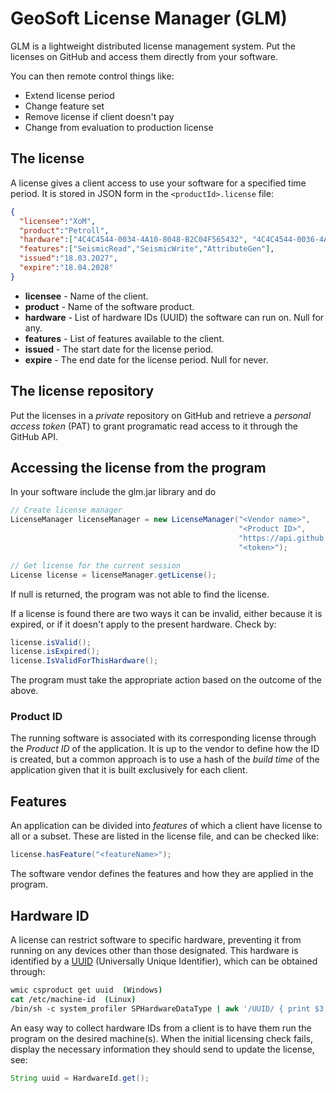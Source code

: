 # GeoSoft License Manager (GLM)

GLM is a lightweight distributed license management system.
Put the licenses on GitHub and access them directly from your software.

You can then remote control things like:

* Extend license period
* Change feature set
* Remove license if client doesn't pay
* Change from evaluation to production license



## The license

A license gives a client access to use your software for a specified time period.
It is stored in JSON form in the `<productId>.license` file:

```JSON
{
  "licensee":"XoM",
  "product":"Petroll",
  "hardware":["4C4C4544-0034-4A10-8048-B2C04F565432", "4C4C4544-0036-4A12-8048-7689CBA0075"],
  "features":["SeismicRead","SeismicWrite","AttributeGen"],
  "issued":"18.03.2027",
  "expire":"18.04.2028"
}
```

* **licensee** - Name of the client.
* **product**  - Name of the software product.
* **hardware** - List of hardware IDs (UUID) the software can run on. Null for any.
* **features** - List of features available to the client.
* **issued**   - The start date for the license period.
* **expire**   - The end date for the license period. Null for never.



## The license repository

Put the licenses in a _private_ repository on GitHub and retrieve a _personal access token_
(PAT) to grant programatic read access to it through the GitHub API.



## Accessing the license from the program

In your software include the glm.jar library and do

```Java
// Create license manager
LicenseManager licenseManager = new LicenseManager("<Vendor name>",
                                                   "<Product ID>",
                                                   "https://api.github.com/repos/<organization>/<repo>/contents/",
                                                   "<token>");

// Get license for the current session
License license = licenseManager.getLicense();
```

If null is returned, the program was not able to find the license.

If a license is found there are two ways it can be invalid, either because
it is expired, or if it doesn't apply to the present hardware. Check by:

```Java
license.isValid();
license.isExpired();
license.IsValidForThisHardware();
```

The program must take the appropriate action based on the outcome of the above.



### Product ID

The running software is associated with its corresponding license through
the _Product ID_ of the application. It is up to the vendor to define how the ID
is created, but a common approach is to use a hash of the _build time_ of the
application given that it is built exclusively for each client.



## Features

An application can be divided into _features_ of which a client have license
to all or a subset. These are listed in the license file, and can be checked like:

```Java
license.hasFeature("<featureName>");
```

The software vendor defines the features and how they are applied in the program.



## Hardware ID

A license can restrict software to specific hardware,
preventing it from running on any devices other than those designated.
This hardware is identified by a
[UUID](https://en.wikipedia.org/wiki/Universally_unique_identifier)
(Universally Unique Identifier), which can be obtained through:

```csh
wmic csproduct get uuid  (Windows)
cat /etc/machine-id  (Linux)
/bin/sh -c system_profiler SPHardwareDataType | awk '/UUID/ { print $3; }' (Mac-OS)
```

An easy way to collect hardware IDs from a client is to have them run the program
on the desired machine(s). When the initial licensing check fails,
display the necessary information they should send to update the license, see:

```Java
String uuid = HardwareId.get();
```


